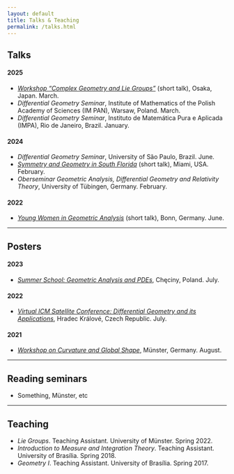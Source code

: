 ```yaml
---
layout: default
title: Talks & Teaching
permalink: /talks.html
---
```


## Talks

#### 2025  
- [*Workshop “Complex Geometry and Lie Groups”*](https://complex-geometry-and-lie-groups.org/) (short talk), Osaka, Japan. March.  
- *Differential Geometry Seminar*, Institute of Mathematics of the Polish Academy of Sciences (IM PAN), Warsaw, Poland. March.  
- *Differential Geometry Seminar*, Instituto de Matemática Pura e Aplicada (IMPA), Rio de Janeiro, Brazil. January.  

#### 2024  
- *Differential Geometry Seminar*, University of São Paulo, Brazil. June.  
- [*Symmetry and Geometry in South Florida*](https://sites.google.com/view/sgsf-2024/home-page?authuser=0) (short talk), Miami, USA. February.  
- *Oberseminar Geometric Analysis, Differential Geometry and Relativity Theory*, University of Tübingen, Germany. February.  

#### 2022  
- [*Young Women in Geometric Analysis*](https://ywigeometricanalysis.wordpress.com/?fbclid=IwAR1k8ppntCUQX3k6kHusMKDk7qA9v-3_c6y3IHAhEJljOWra7UPzYmEDVjI) (short talk), Bonn, Germany. June.  

---
## Posters

#### 2023  
- [*Summer School: Geometric Analysis and PDEs*](https://sites.google.com/view/checiny23/home), Chęciny, Poland. July.  

#### 2022  
- [*Virtual ICM Satellite Conference: Differential Geometry and its Applications*](https://prf.uhk.cz/dga2022/index.html), Hradec Králové, Czech Republic. July.  

#### 2021  
- [*Workshop on Curvature and Global Shape*](https://www.uni-muenster.de/Diffgeo/cgs2021/index.html), Münster, Germany. August.  

---

## Reading seminars
- Something, Münster, etc

---

## Teaching

- *Lie Groups*. Teaching Assistant. University of Münster. Spring 2022. 
- *Introduction to Measure and Integration Theory*. Teaching Assistant. University of Brasília. Spring 2018.
- *Geometry I*. Teaching Assistant. University of Brasília. Spring 2017.
